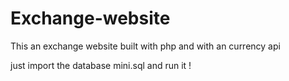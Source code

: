 # Exchange-website
This an exchange website built with php and with an currency api 

just import the database mini.sql and run it !
